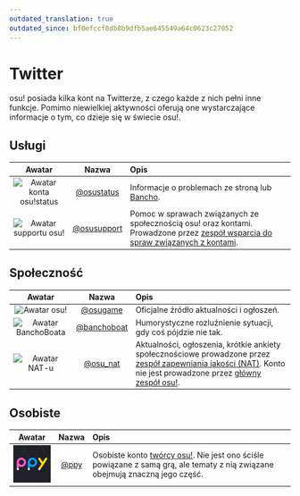 ```yaml
---
outdated_translation: true
outdated_since: bf0efccf8db8b9dfb5ae645549a64c0623c27052
---
```


# Twitter

osu! posiada kilka kont na Twitterze, z czego każde z nich pełni inne funkcje. Pomimo niewielkiej aktywności oferują one wystarczające informacje o tym, co dzieje się w świecie osu!.

## Usługi

| Awatar | Nazwa | Opis |
| :-: | :-: | :-- |
| ![Awatar konta osu!status](img/osustatus.jpg) | [@osustatus](https://twitter.com/osustatus) | Informacje o problemach ze stroną lub [Bancho](/wiki/Bancho_(server)). |
| ![Awatar supportu osu!](img/osusupport.jpg) | [@osusupport](https://twitter.com/osusupport) | Pomoc w sprawach związanych ze społecznością osu! oraz kontami. Prowadzone przez [zespół wsparcia do spraw związanych z kontami](/wiki/People/Account_support_team). |

## Społeczność

| Awatar | Nazwa | Opis |
| :-: | :-: | :-- |
| ![Awatar osu!](img/osugame.jpg) | [@osugame](https://twitter.com/osugame) | Oficjalne źródło aktualności i ogłoszeń. |
| ![Awatar BanchoBoata](img/banchoboat.jpg) | [@banchoboat](https://twitter.com/banchoboat) | Humorystyczne rozluźnienie sytuacji, gdy coś pójdzie nie tak. |
| ![Awatar NAT-u](img/osu_nat.png) | [@osu_nat](https://twitter.com/osu_nat) | Aktualności, ogłoszenia, krótkie ankiety społecznościowe prowadzone przez [zespół zapewniania jakości (NAT)](/wiki/People/Nomination_Assessment_Team). Konto nie jest prowadzone przez [główny zespół osu!](/wiki/People/osu!_team). |

## Osobiste

| Awatar | Nazwa | Opis |
| :-: | :-: | :-- |
| ![Awatar Deana Herberta](img/ppy.jpg?2) | [@ppy](https://twitter.com/ppy) | Osobiste konto [twórcy osu!](/wiki/People/peppy). Nie jest ono ściśle powiązane z samą grą, ale tematy z nią związane obejmują znaczną jego część. |
